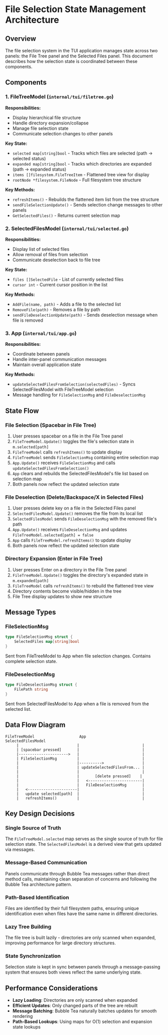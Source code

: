 # File Selection State Management Architecture

## Overview

The file selection system in the TUI application manages state across two panels: the File Tree panel and the Selected Files panel. This document describes how the selection state is coordinated between these components.

## Components

### 1. FileTreeModel (`internal/tui/filetree.go`)

**Responsibilities:**
- Display hierarchical file structure
- Handle directory expansion/collapse
- Manage file selection state
- Communicate selection changes to other panels

**Key State:**
- `selected map[string]bool` - Tracks which files are selected (path → selected status)
- `expanded map[string]bool` - Tracks which directories are expanded (path → expanded status)
- `items []filesystem.FileTreeItem` - Flattened tree view for display
- `rootNode *filesystem.FileNode` - Full filesystem tree structure

**Key Methods:**
- `refreshItems()` - Rebuilds the flattened item list from the tree structure
- `sendFileSelectionUpdate()` - Sends selection change messages to other panels
- `GetSelectedFiles()` - Returns current selection map

### 2. SelectedFilesModel (`internal/tui/selected.go`)

**Responsibilities:**
- Display list of selected files
- Allow removal of files from selection
- Communicate deselection back to file tree

**Key State:**
- `files []SelectedFile` - List of currently selected files
- `cursor int` - Current cursor position in the list

**Key Methods:**
- `AddFile(name, path)` - Adds a file to the selected list
- `RemoveFile(path)` - Removes a file by path
- `sendFileDeselectionUpdate(path)` - Sends deselection message when file is removed

### 3. App (`internal/tui/app.go`)

**Responsibilities:**
- Coordinate between panels
- Handle inter-panel communication messages
- Maintain overall application state

**Key Methods:**
- `updateSelectedFilesFromSelection(selectedFiles)` - Syncs SelectedFilesModel with FileTreeModel selection
- Message handling for `FileSelectionMsg` and `FileDeselectionMsg`

## State Flow

### File Selection (Spacebar in File Tree)

1. User presses spacebar on a file in the File Tree panel
2. `FileTreeModel.Update()` toggles the file's selection state in `m.selected[path]`
3. `FileTreeModel` calls `refreshItems()` to update display
4. `FileTreeModel` sends `FileSelectionMsg` containing entire selection map
5. `App.Update()` receives `FileSelectionMsg` and calls `updateSelectedFilesFromSelection()`
6. `App` clears and rebuilds the SelectedFilesModel's file list based on selection map
7. Both panels now reflect the updated selection state

### File Deselection (Delete/Backspace/X in Selected Files)

1. User presses delete key on a file in the Selected Files panel
2. `SelectedFilesModel.Update()` removes the file from its local list
3. `SelectedFilesModel` sends `FileDeselectionMsg` with the removed file's path
4. `App.Update()` receives `FileDeselectionMsg` and updates `FileTreeModel.selected[path] = false`
5. `App` calls `FileTreeModel.refreshItems()` to update display
6. Both panels now reflect the updated selection state

### Directory Expansion (Enter in File Tree)

1. User presses Enter on a directory in the File Tree panel
2. `FileTreeModel.Update()` toggles the directory's expanded state in `m.expanded[path]`
3. `FileTreeModel` calls `refreshItems()` to rebuild the flattened tree view
4. Directory contents become visible/hidden in the tree
5. File Tree display updates to show new structure

## Message Types

### FileSelectionMsg
```go
type FileSelectionMsg struct {
    SelectedFiles map[string]bool
}
```
Sent from FileTreeModel to App when file selection changes. Contains complete selection state.

### FileDeselectionMsg
```go
type FileDeselectionMsg struct {
    FilePath string
}
```
Sent from SelectedFilesModel to App when a file is removed from the selected list.

## Data Flow Diagram

```
FileTreeModel                    App                    SelectedFilesModel
     |                          |                            |
     | [spacebar pressed]       |                            |
     |---------------------->   |                            |
     | FileSelectionMsg         |                            |
     |                          |---------->                 |
     |                          | updateSelectedFilesFrom... |
     |                          |                            |
     |                          |       [delete pressed]    |
     |                          |   <------------------------|
     |                          |   FileDeselectionMsg       |
     |   <----------------------|                            |
     |   update selected[path]  |                            |
     |   refreshItems()         |                            |
```

## Key Design Decisions

### Single Source of Truth
The `FileTreeModel.selected` map serves as the single source of truth for file selection state. The `SelectedFilesModel` is a derived view that gets updated via messages.

### Message-Based Communication
Panels communicate through Bubble Tea messages rather than direct method calls, maintaining clean separation of concerns and following the Bubble Tea architecture pattern.

### Path-Based Identification
Files are identified by their full filesystem paths, ensuring unique identification even when files have the same name in different directories.

### Lazy Tree Building
The file tree is built lazily - directories are only scanned when expanded, improving performance for large directory structures.

### State Synchronization
Selection state is kept in sync between panels through a message-passing system that ensures both views reflect the same underlying state.

## Performance Considerations

- **Lazy Loading**: Directories are only scanned when expanded
- **Efficient Updates**: Only changed parts of the tree are rebuilt
- **Message Batching**: Bubble Tea naturally batches updates for smooth rendering
- **Path-Based Lookups**: Using maps for O(1) selection and expansion state lookups